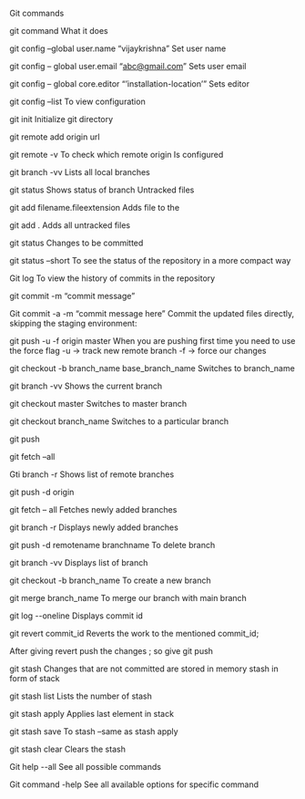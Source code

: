 Git commands

git command	                                                  What it does

git config –global user.name “vijaykrishna”	                  Set user name

git config – global user.email “abc@gmail.com”	              Sets user email

git config – global core.editor “’installation-location’”	    Sets editor 

git config –list	                                            To view configuration
	
git init	                                                    Initialize git directory

git remote add origin url	

git remote -v	                                                To check which remote origin Is configured
	
git branch -vv	                                              Lists all local branches

git status	                                                  Shows status of branch Untracked files 

git add filename.fileextension	Adds file to the 

git add .	Adds all untracked files

git status	 Changes to be committed

git status –short	To see the status of the repository in a more compact way

Git log	To view the history of commits in the repository

git commit -m “commit message”	

Git commit -a -m “commit message here”	Commit the updated files directly, skipping the staging environment:

git push -u -f origin master	When you are pushing first time you need to use the force flag 
	 -u -> track new remote branch
	 -f -> force our changes

git checkout -b branch_name base_branch_name	Switches to branch_name

git branch -vv	Shows the current branch

git checkout master	Switches to master branch

git checkout branch_name	Switches to a particular branch

git push	

git fetch –all	

Gti branch -r	Shows list of remote branches

git push -d origin 	

git fetch – all	Fetches newly added branches

git branch -r	Displays newly added branches

git push -d remotename  branchname	To delete branch

git branch -vv	Displays list of branch

git checkout -b branch_name	To create a new branch

git merge branch_name	To merge our branch with main branch

git log --oneline	Displays commit id

git revert commit_id	Reverts the work to the mentioned commit_id;

After giving revert push the changes ; so give git push

git stash	Changes that are not committed are stored in memory stash in form of stack

git stash list	Lists the number of stash

git stash apply	Applies last element in stack

git stash save	To stash –same as stash apply

git stash clear	Clears the stash

Git help --all	See all possible commands

Git command -help	See all available options for specific command
	
	
